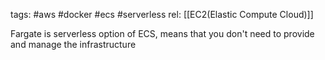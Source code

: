 tags: #aws #docker #ecs #serverless 
rel:  [[EC2(Elastic Compute Cloud)]]

Fargate is serverless option of ECS, means that you don't need to provide and manage the infrastructure